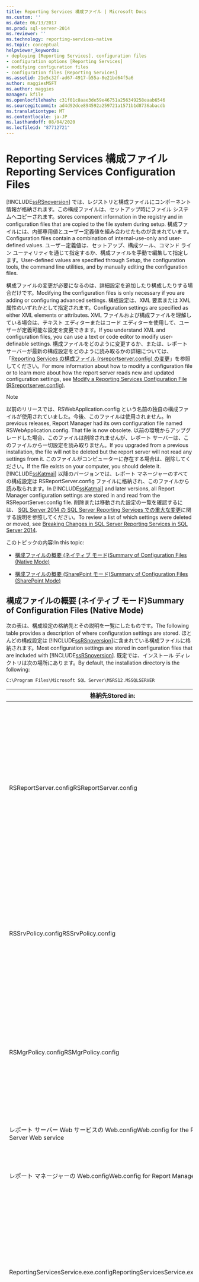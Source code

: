 ```yaml
---
title: Reporting Services 構成ファイル | Microsoft Docs
ms.custom: ''
ms.date: 06/13/2017
ms.prod: sql-server-2014
ms.reviewer: ''
ms.technology: reporting-services-native
ms.topic: conceptual
helpviewer_keywords:
- deploying [Reporting Services], configuration files
- configuration options [Reporting Services]
- modifying configuration files
- configuration files [Reporting Services]
ms.assetid: 21e5c32f-ad67-4917-b55a-8e21bd64f5a6
author: maggiesMSFT
ms.author: maggies
manager: kfile
ms.openlocfilehash: c31f01c8aae3de59e46751a256349258eaab6546
ms.sourcegitcommit: ad4d92dce894592a259721a1571b1d8736abacdb
ms.translationtype: MT
ms.contentlocale: ja-JP
ms.lasthandoff: 08/04/2020
ms.locfileid: "87712721"
---
```

# <a name="reporting-services-configuration-files"></a><span data-ttu-id="46434-102">Reporting Services 構成ファイル</span><span class="sxs-lookup"><span data-stu-id="46434-102">Reporting Services Configuration Files</span></span>
  [!INCLUDE[ssRSnoversion](../../includes/ssrsnoversion-md.md)] <span data-ttu-id="46434-103">では、レジストリと構成ファイルにコンポーネント情報が格納されます。この構成ファイルは、セットアップ時にファイル システムへコピーされます。</span><span class="sxs-lookup"><span data-stu-id="46434-103">stores component information in the registry and in configuration files that are copied to the file system during setup.</span></span> <span data-ttu-id="46434-104">構成ファイルには、内部専用値とユーザー定義値を組み合わせたものが含まれています。</span><span class="sxs-lookup"><span data-stu-id="46434-104">Configuration files contain a combination of internal-use-only and user-defined values.</span></span> <span data-ttu-id="46434-105">ユーザー定義値は、セットアップ、構成ツール、コマンド ライン ユーティリティを通じて指定するか、構成ファイルを手動で編集して指定します。</span><span class="sxs-lookup"><span data-stu-id="46434-105">User-defined values are specified through Setup, the configuration tools, the command line utilities, and by manually editing the configuration files.</span></span>  
  
 <span data-ttu-id="46434-106">構成ファイルの変更が必要になるのは、詳細設定を追加したり構成したりする場合だけです。</span><span class="sxs-lookup"><span data-stu-id="46434-106">Modifying the configuration files is only necessary if you are adding or configuring advanced settings.</span></span> <span data-ttu-id="46434-107">構成設定は、XML 要素または XML 属性のいずれかとして指定されます。</span><span class="sxs-lookup"><span data-stu-id="46434-107">Configuration settings are specified as either XML elements or attributes.</span></span> <span data-ttu-id="46434-108">XML ファイルおよび構成ファイルを理解している場合は、テキスト エディターまたはコード エディターを使用して、ユーザーが定義可能な設定を変更できます。</span><span class="sxs-lookup"><span data-stu-id="46434-108">If you understand XML and configuration files, you can use a text or code editor to modify user-definable settings.</span></span> <span data-ttu-id="46434-109">構成ファイルをどのように変更するか、または、レポート サーバーが最新の構成設定をどのように読み取るかの詳細については、「[Reporting Services の構成ファイル (rsreportserver.config) の変更](modify-a-reporting-services-configuration-file-rsreportserver-config.md)」を参照してください。</span><span class="sxs-lookup"><span data-stu-id="46434-109">For more information about how to modify a configuration file or to learn more about how the report server reads new and updated configuration settings, see [Modify a Reporting Services Configuration File &#40;RSreportserver.config&#41;](modify-a-reporting-services-configuration-file-rsreportserver-config.md).</span></span>  
  
> [!NOTE]  
>  <span data-ttu-id="46434-110">以前のリリースでは、RSWebApplication.config という名前の独自の構成ファイルが使用されていました。今後、このファイルは使用されません。</span><span class="sxs-lookup"><span data-stu-id="46434-110">In previous releases, Report Manager had its own configuration file named RSWebApplication.config. That file is now obsolete.</span></span> <span data-ttu-id="46434-111">以前の環境からアップグレードした場合、このファイルは削除されませんが、レポート サーバーは、このファイルから一切設定を読み取りません。</span><span class="sxs-lookup"><span data-stu-id="46434-111">If you upgraded from a previous installation, the file will not be deleted but the report server will not read any settings from it.</span></span> <span data-ttu-id="46434-112">このファイルがコンピューターに存在する場合は、削除してください。</span><span class="sxs-lookup"><span data-stu-id="46434-112">If the file exists on your computer, you should delete it.</span></span> <span data-ttu-id="46434-113">[!INCLUDE[ssKatmai](../../includes/sskatmai-md.md)] 以降のバージョンでは、レポート マネージャーのすべての構成設定は RSReportServer.config ファイルに格納され、このファイルから読み取られます。</span><span class="sxs-lookup"><span data-stu-id="46434-113">In [!INCLUDE[ssKatmai](../../includes/sskatmai-md.md)] and later versions, all Report Manager configuration settings are stored in and read from the RSReportServer.config file.</span></span> <span data-ttu-id="46434-114">削除または移動された設定の一覧を確認するには、 [SQL Server 2014 の SQL Server Reporting Services での重大な変更](../breaking-changes-in-sql-server-reporting-services-in-sql-server-2016.md)に関する説明を参照してください。</span><span class="sxs-lookup"><span data-stu-id="46434-114">To review a list of which settings were deleted or moved, see [Breaking Changes in SQL Server Reporting Services in SQL Server 2014](../breaking-changes-in-sql-server-reporting-services-in-sql-server-2016.md).</span></span>  
  
 <span data-ttu-id="46434-115">このトピックの内容:</span><span class="sxs-lookup"><span data-stu-id="46434-115">In this topic:</span></span>  
  
-   [<span data-ttu-id="46434-116">構成ファイルの概要 (ネイティブ モード)</span><span class="sxs-lookup"><span data-stu-id="46434-116">Summary of Configuration Files (Native Mode)</span></span>](#bkmk_config_file_Summary_native_mode)  
  
-   [<span data-ttu-id="46434-117">構成ファイルの概要 (SharePoint モード)</span><span class="sxs-lookup"><span data-stu-id="46434-117">Summary of Configuration Files (SharePoint Mode)</span></span>](#bkmk_config_file_Summary_sharepoint_mode)  
  
##  <a name="summary-of-configuration-files-native-mode"></a><a name="bkmk_config_file_Summary_native_mode"></a> <span data-ttu-id="46434-118">構成ファイルの概要 (ネイティブ モード)</span><span class="sxs-lookup"><span data-stu-id="46434-118">Summary of Configuration Files (Native Mode)</span></span>  
 <span data-ttu-id="46434-119">次の表は、構成設定の格納先とその説明を一覧にしたものです。</span><span class="sxs-lookup"><span data-stu-id="46434-119">The following table provides a description of where configuration settings are stored.</span></span> <span data-ttu-id="46434-120">ほとんどの構成設定は [!INCLUDE[ssRSnoversion](../../includes/ssrsnoversion-md.md)]に含まれている構成ファイルに格納されます。</span><span class="sxs-lookup"><span data-stu-id="46434-120">Most configuration settings are stored in configuration files that are included with [!INCLUDE[ssRSnoversion](../../includes/ssrsnoversion-md.md)].</span></span> <span data-ttu-id="46434-121">既定では、インストール ディレクトリは次の場所にあります。</span><span class="sxs-lookup"><span data-stu-id="46434-121">By default, the installation directory is the following:</span></span>  
  
```  
C:\Program Files\Microsoft SQL Server\MSRS12.MSSQLSERVER  
```  
  
|<span data-ttu-id="46434-122">格納先</span><span class="sxs-lookup"><span data-stu-id="46434-122">Stored in:</span></span>|<span data-ttu-id="46434-123">説明</span><span class="sxs-lookup"><span data-stu-id="46434-123">Description</span></span>|<span data-ttu-id="46434-124">場所</span><span class="sxs-lookup"><span data-stu-id="46434-124">Location</span></span>|  
|----------------|-----------------|--------------|  
|<span data-ttu-id="46434-125">RSReportServer.config</span><span class="sxs-lookup"><span data-stu-id="46434-125">RSReportServer.config</span></span>|<span data-ttu-id="46434-126">レポート サーバー サービスの機能領域 (レポート マネージャー、レポート サーバー Web サービス、バックグラウンド処理) の構成設定が格納されます。</span><span class="sxs-lookup"><span data-stu-id="46434-126">Stores configuration settings for feature areas of the Report Server service: Report Manager, the Report Server Web service, and background processing.</span></span> <span data-ttu-id="46434-127">各設定の詳細については、「 [RSReportServer Configuration File](rsreportserver-config-configuration-file.md)」を参照してください。</span><span class="sxs-lookup"><span data-stu-id="46434-127">For more information about each setting, see [RSReportServer Configuration File](rsreportserver-config-configuration-file.md).</span></span>|<span data-ttu-id="46434-128">\<Installation directory>\ Reporting Services \ ReportServer</span><span class="sxs-lookup"><span data-stu-id="46434-128">\<Installation directory> \Reporting Services \ReportServer</span></span>|  
|<span data-ttu-id="46434-129">RSSrvPolicy.config</span><span class="sxs-lookup"><span data-stu-id="46434-129">RSSrvPolicy.config</span></span>|<span data-ttu-id="46434-130">サーバー拡張機能のコード アクセス セキュリティ ポリシーが格納されます。</span><span class="sxs-lookup"><span data-stu-id="46434-130">Stores the code access security policies for the server extensions.</span></span> <span data-ttu-id="46434-131">このファイルの詳細については、「 [Using Reporting Services Security Policy Files](../extensions/secure-development/using-reporting-services-security-policy-files.md)」を参照してください。</span><span class="sxs-lookup"><span data-stu-id="46434-131">For more information about this file, see [Using Reporting Services Security Policy Files](../extensions/secure-development/using-reporting-services-security-policy-files.md).</span></span>|<span data-ttu-id="46434-132">\<Installation directory>\ Reporting Services \ ReportServer</span><span class="sxs-lookup"><span data-stu-id="46434-132">\<Installation directory> \Reporting Services \ReportServer</span></span>|  
|<span data-ttu-id="46434-133">RSMgrPolicy.config</span><span class="sxs-lookup"><span data-stu-id="46434-133">RSMgrPolicy.config</span></span>|<span data-ttu-id="46434-134">レポート マネージャーのコード アクセス セキュリティ ポリシーが格納されます。</span><span class="sxs-lookup"><span data-stu-id="46434-134">Stores the code access security policies for Report Manager.</span></span> <span data-ttu-id="46434-135">このファイルの詳細については、「 [Using Reporting Services Security Policy Files](../extensions/secure-development/using-reporting-services-security-policy-files.md)」を参照してください。</span><span class="sxs-lookup"><span data-stu-id="46434-135">For more information about this file, see [Using Reporting Services Security Policy Files](../extensions/secure-development/using-reporting-services-security-policy-files.md).</span></span>|<span data-ttu-id="46434-136">\<Installation directory>\ Reporting Services \ reportmanager</span><span class="sxs-lookup"><span data-stu-id="46434-136">\<Installation directory> \Reporting Services \ReportManager</span></span>|  
|<span data-ttu-id="46434-137">レポート サーバー Web サービスの Web.config</span><span class="sxs-lookup"><span data-stu-id="46434-137">Web.config for the Report Server Web service</span></span>|<span data-ttu-id="46434-138">ASP.NET に必要な設定のみが含まれています。</span><span class="sxs-lookup"><span data-stu-id="46434-138">Includes only those settings that are required for ASP.NET.</span></span>|<span data-ttu-id="46434-139">\<Installation directory>\ Reporting Services \ ReportServer</span><span class="sxs-lookup"><span data-stu-id="46434-139">\<Installation directory> \Reporting Services \ReportServer</span></span>|  
|<span data-ttu-id="46434-140">レポート マネージャーの Web.config</span><span class="sxs-lookup"><span data-stu-id="46434-140">Web.config for Report Manager</span></span>|<span data-ttu-id="46434-141">ASP.NET に必要な設定のみが含まれています。</span><span class="sxs-lookup"><span data-stu-id="46434-141">Includes only those settings that are required for ASP.NET.</span></span>|<span data-ttu-id="46434-142">\<Installation directory>\ Reporting Services \ reportmanager</span><span class="sxs-lookup"><span data-stu-id="46434-142">\<Installation directory> \Reporting Services \ReportManager</span></span>|  
|<span data-ttu-id="46434-143">ReportingServicesService.exe.config</span><span class="sxs-lookup"><span data-stu-id="46434-143">ReportingServicesService.exe.config</span></span>|<span data-ttu-id="46434-144">レポート サーバー サービスのトレース レベルおよびログ オプションを指定する構成設定が格納されます。</span><span class="sxs-lookup"><span data-stu-id="46434-144">Stores configuration settings that specify the trace levels and logging options for the Report Server service.</span></span> <span data-ttu-id="46434-145">このファイルに含まれる要素の詳細については、「 [ReportingServicesService Configuration File](reportingservicesservice-configuration-file.md)」を参照してください。</span><span class="sxs-lookup"><span data-stu-id="46434-145">For more information about the elements in this file, see [ReportingServicesService Configuration File](reportingservicesservice-configuration-file.md).</span></span>|<span data-ttu-id="46434-146">\<Installation directory>\ Reporting Services \ ReportServer \Bin</span><span class="sxs-lookup"><span data-stu-id="46434-146">\<Installation directory> \Reporting Services \ReportServer \Bin</span></span>|  
|<span data-ttu-id="46434-147">レジストリ設定</span><span class="sxs-lookup"><span data-stu-id="46434-147">Registry settings</span></span>|<span data-ttu-id="46434-148">構成状態のほか、Reporting Services をアンインストールするための設定が格納されます。</span><span class="sxs-lookup"><span data-stu-id="46434-148">Stores configuration state and other settings used to uninstall Reporting Services.</span></span> <span data-ttu-id="46434-149">インストールまたは構成上の問題をトラブルシューティングする際は、これらの設定を参照することで、レポート サーバーがどのように構成されているかの情報を得ることができます。</span><span class="sxs-lookup"><span data-stu-id="46434-149">If you are troubleshooting an installation or configuration problem, you can view these settings to get information about how the report server is configured.</span></span><br /><br /> <span data-ttu-id="46434-150">これらの設定を直接変更することは避けてください。環境に不具合が生じる可能性があります。</span><span class="sxs-lookup"><span data-stu-id="46434-150">Do not modify these settings directly as this can invalidate your installation.</span></span>|<span data-ttu-id="46434-151">HKEY_LOCAL_MACHINE \SOFTWARE \Microsoft \Microsoft SQL Server \\<InstanceID\> \Setup</span><span class="sxs-lookup"><span data-stu-id="46434-151">HKEY_LOCAL_MACHINE \SOFTWARE \Microsoft \Microsoft SQL Server \\<InstanceID\> \Setup</span></span><br /><br /> <span data-ttu-id="46434-152">**- および -**</span><span class="sxs-lookup"><span data-stu-id="46434-152">**- And -**</span></span><br /><br /> <span data-ttu-id="46434-153">HKEY_LOCAL_MACHINE\SOFTWARE\Microsoft\Microsoft SQL Server\Services\ReportServer</span><span class="sxs-lookup"><span data-stu-id="46434-153">HKEY_LOCAL_MACHINE\SOFTWARE\Microsoft\Microsoft SQL Server\Services\ReportServer</span></span>|  
|<span data-ttu-id="46434-154">RSReportDesigner.config</span><span class="sxs-lookup"><span data-stu-id="46434-154">RSReportDesigner.config</span></span>|<span data-ttu-id="46434-155">レポート デザイナーの構成設定が格納されます。</span><span class="sxs-lookup"><span data-stu-id="46434-155">Stores configuration settings for Report Designer.</span></span> <span data-ttu-id="46434-156">詳細については、「 [RSReportDesigner Configuration File](rsreportdesigner-configuration-file.md)」をご覧ください。</span><span class="sxs-lookup"><span data-stu-id="46434-156">For more information, see [RSReportDesigner Configuration File](rsreportdesigner-configuration-file.md).</span></span>|<span data-ttu-id="46434-157">\<drive>: \Microsoft files \Privateassemblies Visual Studio 10 \ common7 \ IDE</span><span class="sxs-lookup"><span data-stu-id="46434-157">\<drive>:\Program Files \Microsoft Visual Studio 10 \Common7 \IDE \PrivateAssemblies.</span></span>|  
|<span data-ttu-id="46434-158">RSPreviewPolicy.config</span><span class="sxs-lookup"><span data-stu-id="46434-158">RSPreviewPolicy.config</span></span>|<span data-ttu-id="46434-159">レポートのプレビュー時に使用されるサーバー拡張機能のコード アクセス セキュリティ ポリシーが格納されます。</span><span class="sxs-lookup"><span data-stu-id="46434-159">Stores the code access security policies for the server extensions used during report preview.</span></span> <span data-ttu-id="46434-160">このファイルの詳細については、「 [Using Reporting Services Security Policy Files](../extensions/secure-development/using-reporting-services-security-policy-files.md)」を参照してください。</span><span class="sxs-lookup"><span data-stu-id="46434-160">For more information about this file, see [Using Reporting Services Security Policy Files](../extensions/secure-development/using-reporting-services-security-policy-files.md).</span></span>|<span data-ttu-id="46434-161">C:\Program Files\Microsoft Visual Studio 10.0\Common7\IDE\PrivateAssembliesr</span><span class="sxs-lookup"><span data-stu-id="46434-161">C:\Program Files\Microsoft Visual Studio 10.0\Common7\IDE\PrivateAssembliesr</span></span>|  
  
##  <a name="summary-of-configuration-files-sharepoint-mode"></a><a name="bkmk_config_file_Summary_sharepoint_mode"></a> <span data-ttu-id="46434-162">構成ファイルの概要 (SharePoint モード)</span><span class="sxs-lookup"><span data-stu-id="46434-162">Summary of Configuration Files (SharePoint Mode)</span></span>  
 <span data-ttu-id="46434-163">次の表は、SharePoint モードのレポート サーバーに使用する構成ファイルの説明を一覧にしたものです。</span><span class="sxs-lookup"><span data-stu-id="46434-163">The following table provides a description of configuration files used for a SharePoint mode report server.</span></span> <span data-ttu-id="46434-164">ほとんどの構成設定は、SharePoint サービス アプリケーション データベースに格納されます。</span><span class="sxs-lookup"><span data-stu-id="46434-164">Most configuration settings are stored in SharePoint service application databases.</span></span> <span data-ttu-id="46434-165">詳細については、「 [Reporting Services の SharePoint サービスとサービス アプリケーション](../reporting-services-sharepoint-service-and-service-applications.md)｣を参照してください</span><span class="sxs-lookup"><span data-stu-id="46434-165">For more information, see [Reporting Services SharePoint Service and Service Applications](../reporting-services-sharepoint-service-and-service-applications.md).</span></span>  
  
 <span data-ttu-id="46434-166">既定では、SharePoint モードのインストール ディレクトリは次の場所にあります。</span><span class="sxs-lookup"><span data-stu-id="46434-166">By default, the installation directory for SharePoint mode is the following:</span></span>  
  
```  
C:\Program Files\Common Files\Microsoft Shared\Web Server Extensions\15\WebServices\Reporting  
```  
  
|<span data-ttu-id="46434-167">格納先</span><span class="sxs-lookup"><span data-stu-id="46434-167">Stored in:</span></span>|<span data-ttu-id="46434-168">説明</span><span class="sxs-lookup"><span data-stu-id="46434-168">Description</span></span>|<span data-ttu-id="46434-169">場所</span><span class="sxs-lookup"><span data-stu-id="46434-169">Location</span></span>|  
|----------------|-----------------|--------------|  
|<span data-ttu-id="46434-170">RSReportServer.config</span><span class="sxs-lookup"><span data-stu-id="46434-170">RSReportServer.config</span></span>|<span data-ttu-id="46434-171">レポート サーバー サービスの機能領域 (レポート マネージャー、レポート サーバー Web サービス、バックグラウンド処理) の構成設定が格納されます。</span><span class="sxs-lookup"><span data-stu-id="46434-171">Stores configuration settings for feature areas of the Report Server service: Report Manager, the Report Server Web service, and background processing.</span></span> <span data-ttu-id="46434-172">各設定の詳細については、「 [RSReportServer Configuration File](rsreportserver-config-configuration-file.md)」を参照してください。</span><span class="sxs-lookup"><span data-stu-id="46434-172">For more information about each setting, see [RSReportServer Configuration File](rsreportserver-config-configuration-file.md).</span></span>|<span data-ttu-id="46434-173">\<Installation directory>\ Reporting Services \ ReportServer</span><span class="sxs-lookup"><span data-stu-id="46434-173">\<Installation directory> \Reporting Services \ReportServer</span></span>|  
|<span data-ttu-id="46434-174">RSSrvPolicy.config</span><span class="sxs-lookup"><span data-stu-id="46434-174">RSSrvPolicy.config</span></span>|<span data-ttu-id="46434-175">サーバー拡張機能のコード アクセス セキュリティ ポリシーが格納されます。</span><span class="sxs-lookup"><span data-stu-id="46434-175">Stores the code access security policies for the server extensions.</span></span> <span data-ttu-id="46434-176">このファイルの詳細については、「 [Using Reporting Services Security Policy Files](../extensions/secure-development/using-reporting-services-security-policy-files.md)」を参照してください。</span><span class="sxs-lookup"><span data-stu-id="46434-176">For more information about this file, see [Using Reporting Services Security Policy Files](../extensions/secure-development/using-reporting-services-security-policy-files.md).</span></span>|<span data-ttu-id="46434-177">\<Installation directory>\ Reporting Services \ ReportServer</span><span class="sxs-lookup"><span data-stu-id="46434-177">\<Installation directory> \Reporting Services \ReportServer</span></span>|  
|<span data-ttu-id="46434-178">レポート サーバー Web サービスの Web.config</span><span class="sxs-lookup"><span data-stu-id="46434-178">Web.config for the Report Server Web service</span></span>|<span data-ttu-id="46434-179">ASP.NET に必要な設定のみが含まれています。</span><span class="sxs-lookup"><span data-stu-id="46434-179">Includes only those settings that are required for ASP.NET.</span></span>|<span data-ttu-id="46434-180">\<Installation directory>\ Reporting Services \ ReportServer</span><span class="sxs-lookup"><span data-stu-id="46434-180">\<Installation directory> \Reporting Services \ReportServer</span></span>|  
|<span data-ttu-id="46434-181">レジストリ設定</span><span class="sxs-lookup"><span data-stu-id="46434-181">Registry settings</span></span>|<span data-ttu-id="46434-182">構成状態のほか、Reporting Services をアンインストールするための設定が格納されます。</span><span class="sxs-lookup"><span data-stu-id="46434-182">Stores configuration state and other settings used to uninstall Reporting Services.</span></span> <span data-ttu-id="46434-183">各 [!INCLUDE[ssRSnoversion](../../includes/ssrsnoversion-md.md)] サービス アプリケーションに関する情報も格納されます。</span><span class="sxs-lookup"><span data-stu-id="46434-183">Also stores information about each [!INCLUDE[ssRSnoversion](../../includes/ssrsnoversion-md.md)] service application.</span></span><br /><br /> <span data-ttu-id="46434-184">これらの設定を直接変更することは避けてください。環境に不具合が生じる可能性があります。</span><span class="sxs-lookup"><span data-stu-id="46434-184">Do not modify these settings directly as this can invalidate your installation.</span></span>|<span data-ttu-id="46434-185">HKEY_LOCAL_MACHINE \SOFTWARE \Microsoft \Microsoft SQL Server \\<InstanceID\> \Setup</span><span class="sxs-lookup"><span data-stu-id="46434-185">HKEY_LOCAL_MACHINE \SOFTWARE \Microsoft \Microsoft SQL Server \\<InstanceID\> \Setup</span></span><br /><br /> <span data-ttu-id="46434-186">インスタンス ID の例: MSSQL12.MSSQLSERVER</span><span class="sxs-lookup"><span data-stu-id="46434-186">Example instance ID: MSSQL12.MSSQLSERVER</span></span><br /><br /> <span data-ttu-id="46434-187">**- および -**</span><span class="sxs-lookup"><span data-stu-id="46434-187">**- And -**</span></span><br /><br /> <span data-ttu-id="46434-188">HKEY_LOCAL_MACHINE\SOFTWARE\Microsoft\Microsoft SQL Server\Reporting Services\Service Applications</span><span class="sxs-lookup"><span data-stu-id="46434-188">HKEY_LOCAL_MACHINE\SOFTWARE\Microsoft\Microsoft SQL Server\Reporting Services\Service Applications</span></span>|  
|<span data-ttu-id="46434-189">RSReportDesigner.config</span><span class="sxs-lookup"><span data-stu-id="46434-189">RSReportDesigner.config</span></span>|<span data-ttu-id="46434-190">レポート デザイナーの構成設定が格納されます。</span><span class="sxs-lookup"><span data-stu-id="46434-190">Stores configuration settings for Report Designer.</span></span> <span data-ttu-id="46434-191">詳細については、「 [RSReportDesigner Configuration File](rsreportdesigner-configuration-file.md)」をご覧ください。</span><span class="sxs-lookup"><span data-stu-id="46434-191">For more information, see [RSReportDesigner Configuration File](rsreportdesigner-configuration-file.md).</span></span>|<span data-ttu-id="46434-192">\<drive>: \Microsoft files \Privateassemblies Visual Studio 10 \ common7 \ IDE</span><span class="sxs-lookup"><span data-stu-id="46434-192">\<drive>:\Program Files \Microsoft Visual Studio 10 \Common7 \IDE \PrivateAssemblies.</span></span>|  
  
## <a name="see-also"></a><span data-ttu-id="46434-193">参照</span><span class="sxs-lookup"><span data-stu-id="46434-193">See Also</span></span>  
 <span data-ttu-id="46434-194">[Reporting Services レポート サーバー (ネイティブ モード)](reporting-services-report-server-native-mode.md) </span><span class="sxs-lookup"><span data-stu-id="46434-194">[Reporting Services Report Server &#40;Native Mode&#41;](reporting-services-report-server-native-mode.md) </span></span>  
 <span data-ttu-id="46434-195">[Reporting Services の拡張機能](../extensions/reporting-services-extensions.md) </span><span class="sxs-lookup"><span data-stu-id="46434-195">[Reporting Services Extensions](../extensions/reporting-services-extensions.md) </span></span>  
 <span data-ttu-id="46434-196">[rsconfig ユーティリティ &#40;SSRS&#41;](../tools/rsconfig-utility-ssrs.md) </span><span class="sxs-lookup"><span data-stu-id="46434-196">[rsconfig Utility &#40;SSRS&#41;](../tools/rsconfig-utility-ssrs.md) </span></span>  
 [<span data-ttu-id="46434-197">レポート サーバー サービスの開始と停止</span><span class="sxs-lookup"><span data-stu-id="46434-197">Start and Stop the Report Server Service</span></span>](start-and-stop-the-report-server-service.md)  
  
  
